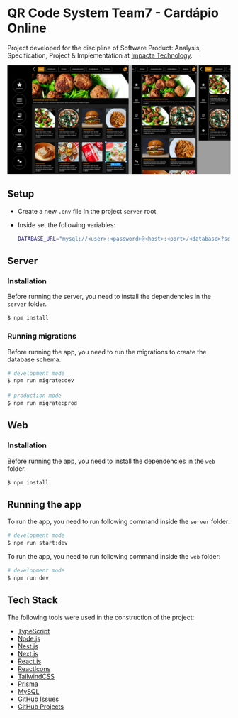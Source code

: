 # QR Code System Team7 - Cardápio Online
Project developed for the discipline of Software Product: Analysis, Specification, Project & Implementation at [Impacta Technology](https://www.impacta.edu.br/).

![Project preview](./assets/preview.png)

## Setup

- Create a new `.env` file in the project `server` root
- Inside set the following variables:

  ```bash
  DATABASE_URL="mysql://<user>:<password>@<host>:<port>/<database>?schema=<schema>"
  ```

## Server

### Installation

Before running the server, you need to install the dependencies in the `server` folder.

```bash
$ npm install
```

### Running migrations

Before running the app, you need to run the migrations to create the database schema.

```bash
# development mode
$ npm run migrate:dev

# production mode
$ npm run migrate:prod
```

## Web

### Installation

Before running the app, you need to install the dependencies in the `web` folder.

```bash
$ npm install
```

## Running the app

To run the app, you need to run following command inside the `server` folder:

```bash
# development mode
$ npm run start:dev
```

To run the app, you need to run following command inside the `web` folder:

```bash
# development mode
$ npm run dev
```


## Tech Stack

The following tools were used in the construction of the project:

- [TypeScript](https://www.typescriptlang.org/)
- [Node.js](https://nodejs.org/en/)
- [Nest.js](https://nestjs.com/)
- [Next.js](https://nextjs.org/)
- [React.js](https://react.dev/)
- [ReactIcons](https://react-icons.github.io/react-icons/)
- [TailwindCSS](https://tailwindcss.com/)
- [Prisma](https://www.prisma.io/)
- [MySQL](https://www.mysql.com/)
- [GitHub Issues](https://docs.github.com/en/issues)
- [GitHub Projects](https://docs.github.com/en/issues/organizing-your-work-with-project-boards/managing-project-boards/about-project-boards)